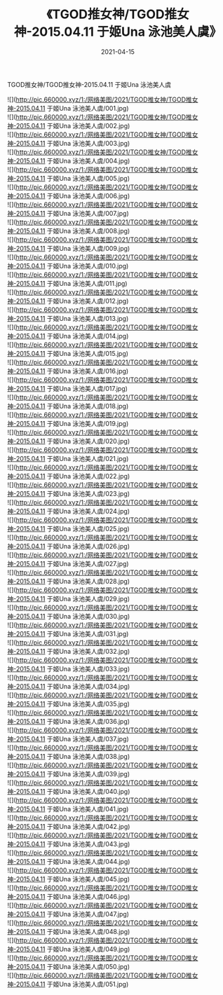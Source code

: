 ﻿---
layout: post
title:  《TGOD推女神/TGOD推女神-2015.04.11 于姬Una 泳池美人虞》
date:   2021-04-15
img: http://pic.660000.xyz/1:/网络美图/2021/TGOD推女神/TGOD推女神-2015.04.11 于姬Una 泳池美人虞/000.jpg
categories: [美女, 清纯, 唯美]
---

TGOD推女神/TGOD推女神-2015.04.11 于姬Una 泳池美人虞

 ![](http://pic.660000.xyz/1:/网络美图/2021/TGOD推女神/TGOD推女神-2015.04.11 于姬Una 泳池美人虞/001.jpg) <br>![](http://pic.660000.xyz/1:/网络美图/2021/TGOD推女神/TGOD推女神-2015.04.11 于姬Una 泳池美人虞/002.jpg) <br>![](http://pic.660000.xyz/1:/网络美图/2021/TGOD推女神/TGOD推女神-2015.04.11 于姬Una 泳池美人虞/003.jpg) <br>![](http://pic.660000.xyz/1:/网络美图/2021/TGOD推女神/TGOD推女神-2015.04.11 于姬Una 泳池美人虞/004.jpg) <br>![](http://pic.660000.xyz/1:/网络美图/2021/TGOD推女神/TGOD推女神-2015.04.11 于姬Una 泳池美人虞/005.jpg) <br>![](http://pic.660000.xyz/1:/网络美图/2021/TGOD推女神/TGOD推女神-2015.04.11 于姬Una 泳池美人虞/006.jpg) <br>![](http://pic.660000.xyz/1:/网络美图/2021/TGOD推女神/TGOD推女神-2015.04.11 于姬Una 泳池美人虞/007.jpg) <br>![](http://pic.660000.xyz/1:/网络美图/2021/TGOD推女神/TGOD推女神-2015.04.11 于姬Una 泳池美人虞/008.jpg) <br>![](http://pic.660000.xyz/1:/网络美图/2021/TGOD推女神/TGOD推女神-2015.04.11 于姬Una 泳池美人虞/009.jpg) <br>![](http://pic.660000.xyz/1:/网络美图/2021/TGOD推女神/TGOD推女神-2015.04.11 于姬Una 泳池美人虞/010.jpg) <br>![](http://pic.660000.xyz/1:/网络美图/2021/TGOD推女神/TGOD推女神-2015.04.11 于姬Una 泳池美人虞/011.jpg) <br>![](http://pic.660000.xyz/1:/网络美图/2021/TGOD推女神/TGOD推女神-2015.04.11 于姬Una 泳池美人虞/012.jpg) <br>![](http://pic.660000.xyz/1:/网络美图/2021/TGOD推女神/TGOD推女神-2015.04.11 于姬Una 泳池美人虞/013.jpg) <br>![](http://pic.660000.xyz/1:/网络美图/2021/TGOD推女神/TGOD推女神-2015.04.11 于姬Una 泳池美人虞/014.jpg) <br>![](http://pic.660000.xyz/1:/网络美图/2021/TGOD推女神/TGOD推女神-2015.04.11 于姬Una 泳池美人虞/015.jpg) <br>![](http://pic.660000.xyz/1:/网络美图/2021/TGOD推女神/TGOD推女神-2015.04.11 于姬Una 泳池美人虞/016.jpg) <br>![](http://pic.660000.xyz/1:/网络美图/2021/TGOD推女神/TGOD推女神-2015.04.11 于姬Una 泳池美人虞/017.jpg) <br>![](http://pic.660000.xyz/1:/网络美图/2021/TGOD推女神/TGOD推女神-2015.04.11 于姬Una 泳池美人虞/018.jpg) <br>![](http://pic.660000.xyz/1:/网络美图/2021/TGOD推女神/TGOD推女神-2015.04.11 于姬Una 泳池美人虞/019.jpg) <br>![](http://pic.660000.xyz/1:/网络美图/2021/TGOD推女神/TGOD推女神-2015.04.11 于姬Una 泳池美人虞/020.jpg) <br>![](http://pic.660000.xyz/1:/网络美图/2021/TGOD推女神/TGOD推女神-2015.04.11 于姬Una 泳池美人虞/021.jpg) <br>![](http://pic.660000.xyz/1:/网络美图/2021/TGOD推女神/TGOD推女神-2015.04.11 于姬Una 泳池美人虞/022.jpg) <br>![](http://pic.660000.xyz/1:/网络美图/2021/TGOD推女神/TGOD推女神-2015.04.11 于姬Una 泳池美人虞/023.jpg) <br>![](http://pic.660000.xyz/1:/网络美图/2021/TGOD推女神/TGOD推女神-2015.04.11 于姬Una 泳池美人虞/024.jpg) <br>![](http://pic.660000.xyz/1:/网络美图/2021/TGOD推女神/TGOD推女神-2015.04.11 于姬Una 泳池美人虞/025.jpg) <br>![](http://pic.660000.xyz/1:/网络美图/2021/TGOD推女神/TGOD推女神-2015.04.11 于姬Una 泳池美人虞/026.jpg) <br>![](http://pic.660000.xyz/1:/网络美图/2021/TGOD推女神/TGOD推女神-2015.04.11 于姬Una 泳池美人虞/027.jpg) <br>![](http://pic.660000.xyz/1:/网络美图/2021/TGOD推女神/TGOD推女神-2015.04.11 于姬Una 泳池美人虞/028.jpg) <br>![](http://pic.660000.xyz/1:/网络美图/2021/TGOD推女神/TGOD推女神-2015.04.11 于姬Una 泳池美人虞/029.jpg) <br>![](http://pic.660000.xyz/1:/网络美图/2021/TGOD推女神/TGOD推女神-2015.04.11 于姬Una 泳池美人虞/030.jpg) <br>![](http://pic.660000.xyz/1:/网络美图/2021/TGOD推女神/TGOD推女神-2015.04.11 于姬Una 泳池美人虞/031.jpg) <br>![](http://pic.660000.xyz/1:/网络美图/2021/TGOD推女神/TGOD推女神-2015.04.11 于姬Una 泳池美人虞/032.jpg) <br>![](http://pic.660000.xyz/1:/网络美图/2021/TGOD推女神/TGOD推女神-2015.04.11 于姬Una 泳池美人虞/033.jpg) <br>![](http://pic.660000.xyz/1:/网络美图/2021/TGOD推女神/TGOD推女神-2015.04.11 于姬Una 泳池美人虞/034.jpg) <br>![](http://pic.660000.xyz/1:/网络美图/2021/TGOD推女神/TGOD推女神-2015.04.11 于姬Una 泳池美人虞/035.jpg) <br>![](http://pic.660000.xyz/1:/网络美图/2021/TGOD推女神/TGOD推女神-2015.04.11 于姬Una 泳池美人虞/036.jpg) <br>![](http://pic.660000.xyz/1:/网络美图/2021/TGOD推女神/TGOD推女神-2015.04.11 于姬Una 泳池美人虞/037.jpg) <br>![](http://pic.660000.xyz/1:/网络美图/2021/TGOD推女神/TGOD推女神-2015.04.11 于姬Una 泳池美人虞/038.jpg) <br>![](http://pic.660000.xyz/1:/网络美图/2021/TGOD推女神/TGOD推女神-2015.04.11 于姬Una 泳池美人虞/039.jpg) <br>![](http://pic.660000.xyz/1:/网络美图/2021/TGOD推女神/TGOD推女神-2015.04.11 于姬Una 泳池美人虞/040.jpg) <br>![](http://pic.660000.xyz/1:/网络美图/2021/TGOD推女神/TGOD推女神-2015.04.11 于姬Una 泳池美人虞/041.jpg) <br>![](http://pic.660000.xyz/1:/网络美图/2021/TGOD推女神/TGOD推女神-2015.04.11 于姬Una 泳池美人虞/042.jpg) <br>![](http://pic.660000.xyz/1:/网络美图/2021/TGOD推女神/TGOD推女神-2015.04.11 于姬Una 泳池美人虞/043.jpg) <br>![](http://pic.660000.xyz/1:/网络美图/2021/TGOD推女神/TGOD推女神-2015.04.11 于姬Una 泳池美人虞/044.jpg) <br>![](http://pic.660000.xyz/1:/网络美图/2021/TGOD推女神/TGOD推女神-2015.04.11 于姬Una 泳池美人虞/045.jpg) <br>![](http://pic.660000.xyz/1:/网络美图/2021/TGOD推女神/TGOD推女神-2015.04.11 于姬Una 泳池美人虞/046.jpg) <br>![](http://pic.660000.xyz/1:/网络美图/2021/TGOD推女神/TGOD推女神-2015.04.11 于姬Una 泳池美人虞/047.jpg) <br>![](http://pic.660000.xyz/1:/网络美图/2021/TGOD推女神/TGOD推女神-2015.04.11 于姬Una 泳池美人虞/048.jpg) <br>![](http://pic.660000.xyz/1:/网络美图/2021/TGOD推女神/TGOD推女神-2015.04.11 于姬Una 泳池美人虞/049.jpg) <br>![](http://pic.660000.xyz/1:/网络美图/2021/TGOD推女神/TGOD推女神-2015.04.11 于姬Una 泳池美人虞/050.jpg) <br>![](http://pic.660000.xyz/1:/网络美图/2021/TGOD推女神/TGOD推女神-2015.04.11 于姬Una 泳池美人虞/051.jpg) <br>